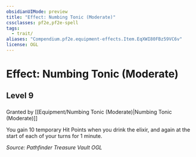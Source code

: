 ```yaml
---
obsidianUIMode: preview
title: "Effect: Numbing Tonic (Moderate)"
cssclasses: pf2e,pf2e-spell
tags:
  - trait/
aliases: "Compendium.pf2e.equipment-effects.Item.EqXWI80FBz59VC6v"
license: OGL
---
```

# Effect: Numbing Tonic (Moderate)
## Level 9
### 






Granted by [[Equipment/Numbing Tonic (Moderate)|Numbing Tonic (Moderate)]]

You gain 10 temporary Hit Points when you drink the elixir, and again at the start of each of your turns for 1 minute.

*Source: Pathfinder Treasure Vault*
*OGL*